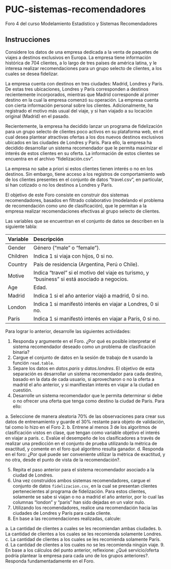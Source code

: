 # PUC-sistemas-recomendadores
Foro 4 del curso Modelamiento Estadístico y Sistemas Recomendadores

## Instrucciones

Considere los datos de una empresa dedicada a la venta de paquetes de viajes a destinos exclusivos en Europa. La empresa tiene información histórica de 704 clientes, a lo largo de tres países de américa latina, y le interesa realizar recomendaciones para un grupo selecto de clientes, a los cuales se desea fidelizar.

La empresa cuenta con destinos en tres ciudades: Madrid, Londres y París. De estas tres ubicaciones, Londres y París corresponden a destinos recientemente incorporados, mientras que Madrid corresponde al primer destino en la cual la empresa comenzó su operación. La empresa cuenta con cierta información personal sobre los clientes. Adicionalmente, ha registrado el motivo más usual del viaje, y si han viajado a su locación original (Madrid) en el pasado.

Recientemente, la empresa ha decidido lanzar un programa de fidelización para un grupo selecto de clientes poco activos en su plataforma web, en el cual desea plantear atractivas ofertas a los dos nuevos destinos exclusivos ubicados en las ciudades de Londres y París. Para ello, la empresa ha decidido desarrollar un sistema recomendador que le permita maximizar el interés de estos clientes en su oferta. La información de estos clientes se encuentra en el archivo “fidelización.csv”.

La empresa no sabe a priori si estos clientes tienen interés o no en los destinos. Sin embargo, tiene acceso a los registros de comportamiento web de los clientes presentes en el conjunto de datos “travel.csv”, en particular, si han cotizado o no los destinos a Londres y París.

El objetivo de este Foro consiste en construir dos sistemas recomendadores, basados en filtrado colaborativo (modelando el problema de recomendación como uno de clasificación), que le permitan a la empresa realizar recomendaciones efectivas al grupo selecto de clientes.

Las variables que se encuentran en el conjunto de datos se describen en la siguiente tabla:

|**Variable**|**Descripción**|
|:-|:---------------|
|Gender | Género (“male” o “female”).|
|Children | Indica 1 si viaja con hijos, 0 si no.|
|Country | País de residencia (Argentina, Perú o Chile).|
Motive | Indica “travel” si el motivo del viaje es turismo, y “business” si está asociado a negocios.|
|Age | Edad.|
|Madrid | Indica 1 si el año anterior viajó a madrid, 0 si no.| 
|London | Indica 1 si manifestó interés en viajar a Londres, 0 si no.|
|París | Indica 1 si manifestó interés en viajar a París, 0 si no.|

Para lograr lo anterior, desarrolle las siguientes actividades:
1. Responda y argumente en el Foro. ¿Por qué es posible interpretar el sistema recomendador deseado como un problema de clasificación binaria?
2. Cargue el conjunto de datos en la sesión de trabajo de `R` usando la función `read.table`.
3. Separe los datos en *datos.paris* y *datos.londres*. El objetivo de esta separación es desarrollar un sistema recomendador para cada destino, basado en la data de cada usuario, si aprovecharon o no la oferta a madrid el año anterior, y si manifiestan interés en viajar a la ciudad en cuestión.
4. Desarrolle un sistema recomendador que le permita determinar si debe o no ofrecer una oferta que tenga como destino la ciudad de París. Para ello:

  a. Seleccione de manera aleatoria 70% de las observaciones para crear sus datos de entrenamiento y guarde el 30% restante para objeto de validación, tal como lo hizo en el Foro 2.
  b. Entrene al menos 3 de los algoritmos de clasificación vistos en clase, que tengan como variable objetivo el interés en viajar a parís.
  c. Evalúe el desempeño de los clasificadores a través de realizar una predicción en el conjunto de prueba utilizando la métrica de exactitud, y comente en el foro qué algoritmo resulta ganador.
  d. Responda en el foro: ¿Por qué puede ser conveniente utilizar la métrica de exactitud, y no otra, desde el punto de vista de la recomendación?.

5. Repita el paso anterior para el sistema recomendador asociado a la ciudad de Londres.
6. Una vez construidos ambos sistemas recomendadores, cargue el conjunto de datos `fidelizacion.csv`, en la cual se presentan clientes pertenecientes al programa de fidelización. Para estos clientes, solamente se sabe si viajan o no a madrid el año anterior, por lo cual las columnas “london” y “paris” han sido dejadas en un valor nulo.
7. Utilizando los recomendadores, realice una recomendación hacia las ciudades de Londres y París para cada cliente.
8. En base a las recomendaciones realizadas, calcule:

  a. La cantidad de clientes a cuales se les recomiendan ambas ciudades.
  b. La cantidad de clientes a los cuales se les recomienda solamente Londres.
  c. La cantidad de clientes a los cuales se les recomienda solamente París.
  d. La cantidad de clientes a los cuales no se les recomienda ningún viaje.
9. En base a los cálculos del punto anterior, reflexione: ¿Qué servicio/oferta podría plantear la empresa para cada uno de los grupos anteriores?. Responda fundamentadamente en el Foro.
